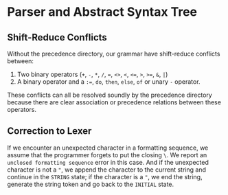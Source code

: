 # Parser and Abstract Syntax Tree
## Shift-Reduce Conflicts
Without the precedence directory, our grammar have shift-reduce conflicts between:
1. Two binary operators (`+`, `-`, `*`, `/`, `=`, `<>`, `<`, `<=`, `>`, `>=`, `&`, `|`)
2. A binary operator and a `:=`, `do`, `then`, `else`, `of` or unary `-` operator.

These conflicts can all be resolved soundly by the precedence directory because there are clear association or precedence relations between these operators.

## Correction to Lexer
If we encounter an unexpected character in a formatting sequence, we assume that the programmer forgets to put the closing `\`. We report an `unclosed formatting sequence` error in this case. And if the unexpected character is not a `"`, we append the character to the current string and continue in the `STRING` state; if the character is a `"`, we end the string, generate the string token and go back to the `INITIAL` state.
